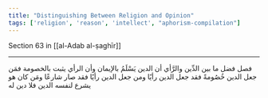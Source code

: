 ```yaml
---
title: "Distinguishing Between Religion and Opinion"
tags: ['religion', 'reason', 'intellect', "aphorism-compilation"]
---
```


 Section 63 in [[al-Adab al-ṣaghīr]]

---
فصل فضل ما بين الدِّين والرَّأي أن الدين يَسْلَمُ بالإيمان وأن الرأي يثبت بالخصومة فمَن جعل الدين خُصُومةً فقد جعل الدين رأيًا ومن جعل الدين رأيًا فقد صار شارعًا ومَن كان هو يشرع لنفسه الدين فلا دين له
